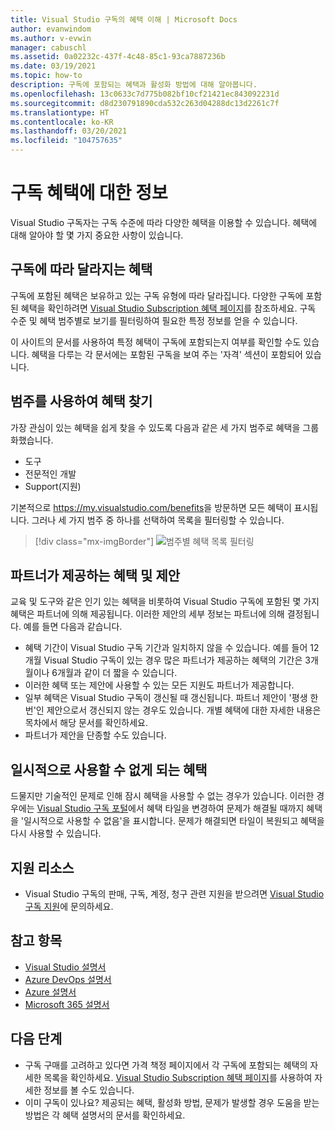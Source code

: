 ```yaml
---
title: Visual Studio 구독의 혜택 이해 | Microsoft Docs
author: evanwindom
ms.author: v-evwin
manager: cabuschl
ms.assetid: 0a02232c-437f-4c48-85c1-93ca7887236b
ms.date: 03/19/2021
ms.topic: how-to
description: 구독에 포함되는 혜택과 활성화 방법에 대해 알아봅니다.
ms.openlocfilehash: 13c0633c7d775b082bf10cf21421ec843092231d
ms.sourcegitcommit: d8d230791890cda532c263d04288dc13d2261c7f
ms.translationtype: HT
ms.contentlocale: ko-KR
ms.lasthandoff: 03/20/2021
ms.locfileid: "104757635"
---
```

# <a name="about-your-subscription-benefits"></a>구독 혜택에 대한 정보
Visual Studio 구독자는 구독 수준에 따라 다양한 혜택을 이용할 수 있습니다. 혜택에 대해 알아야 할 몇 가지 중요한 사항이 있습니다.

## <a name="benefits-that-vary-based-on-your-subscription"></a>구독에 따라 달라지는 혜택 
구독에 포함된 혜택은 보유하고 있는 구독 유형에 따라 달라집니다. 다양한 구독에 포함된 혜택을 확인하려면 [Visual Studio Subscription 혜택 페이지](https://visualstudio.microsoft.com/vs/benefits/)를 참조하세요. 구독 수준 및 혜택 범주별로 보기를 필터링하여 필요한 특정 정보를 얻을 수 있습니다. 

이 사이트의 문서를 사용하여 특정 혜택이 구독에 포함되는지 여부를 확인할 수도 있습니다. 혜택을 다루는 각 문서에는 포함된 구독을 보여 주는 '자격' 섹션이 포함되어 있습니다.

## <a name="use-categories-to-help-find-benefits"></a>범주를 사용하여 혜택 찾기
가장 관심이 있는 혜택을 쉽게 찾을 수 있도록 다음과 같은 세 가지 범주로 혜택을 그룹화했습니다. 
- 도구
- 전문적인 개발
- Support(지원)

기본적으로 <https://my.visualstudio.com/benefits>을 방문하면 모든 혜택이 표시됩니다. 그러나 세 가지 범주 중 하나를 선택하여 목록을 필터링할 수 있습니다.

   > [!div class="mx-imgBorder"]
   > ![범주별 혜택 목록 필터링](_img/about-benefits/categories.png "범주를 선택하여 사용 가능한 혜택 목록을 필터링합니다.")

## <a name="benefits-and-offers-provided-by-partners"></a>파트너가 제공하는 혜택 및 제안
교육 및 도구와 같은 인기 있는 혜택을 비롯하여 Visual Studio 구독에 포함된 몇 가지 혜택은 파트너에 의해 제공됩니다. 이러한 제안의 세부 정보는 파트너에 의해 결정됩니다. 예를 들면 다음과 같습니다.
- 혜택 기간이 Visual Studio 구독 기간과 일치하지 않을 수 있습니다. 예를 들어 12개월 Visual Studio 구독이 있는 경우 많은 파트너가 제공하는 혜택의 기간은 3개월이나 6개월과 같이 더 짧을 수 있습니다.
- 이러한 혜택 또는 제안에 사용할 수 있는 모든 지원도 파트너가 제공합니다.
- 일부 혜택은 Visual Studio 구독이 갱신될 때 갱신됩니다. 파트너 제안이 '평생 한 번'인 제안으로서 갱신되지 않는 경우도 있습니다. 개별 혜택에 대한 자세한 내용은 목차에서 해당 문서를 확인하세요.
- 파트너가 제안을 단종할 수도 있습니다. 

## <a name="benefits-that-become-temporarily-unavailable"></a>일시적으로 사용할 수 없게 되는 혜택
드물지만 기술적인 문제로 인해 잠시 혜택을 사용할 수 없는 경우가 있습니다. 이러한 경우에는 [Visual Studio 구독 포털](https://my.visualstudio.com/benefits)에서 혜택 타일을 변경하여 문제가 해결될 때까지 혜택을 '일시적으로 사용할 수 없음'을 표시합니다. 문제가 해결되면 타일이 복원되고 혜택을 다시 사용할 수 있습니다.

## <a name="support-resources"></a>지원 리소스
- Visual Studio 구독의 판매, 구독, 계정, 청구 관련 지원을 받으려면 [Visual Studio 구독 지원](https://aka.ms/vssubscriberhelp)에 문의하세요.

## <a name="see-also"></a>참고 항목
- [Visual Studio 설명서](/visualstudio/)
- [Azure DevOps 설명서](/azure/devops/)
- [Azure 설명서](/azure/)
- [Microsoft 365 설명서](/microsoft-365/)

## <a name="next-steps"></a>다음 단계
- 구독 구매를 고려하고 있다면 가격 책정 페이지에서 각 구독에 포함되는 혜택의 자세한 목록을 확인하세요. [Visual Studio Subscription 혜택 페이지](https://visualstudio.microsoft.com/vs/benefits/)를 사용하여 자세한 정보를 볼 수도 있습니다.
- 이미 구독이 있나요?  제공되는 혜택, 활성화 방법, 문제가 발생할 경우 도움을 받는 방법은 각 혜택 설명서의 문서를 확인하세요. 
